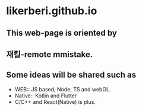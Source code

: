 # likerberi.github.io
This web-page is oriented by 
--- 
재킬-remote
mmistake.
---

## Some ideas will be shared such as
* WEB:: JS based, Node, TS and webGL.
* Native:: Kotlin and Flutter
* C/C++ and React(Native) is plus.
